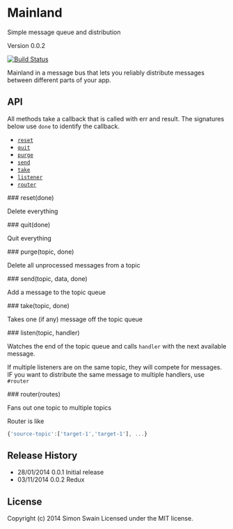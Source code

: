 # Mainland

Simple message queue and distribution

Version 0.0.2

[![Build Status](https://travis-ci.org/simonswain/mainland.png)](https://travis-ci.org/simonswain/mainland)

Mainland in a message bus that lets you reliably distribute messages between different parts of your app.


## API

All methods take a callback that is called with err and result. The
signatures below use `done` to identify the callback.

* [`reset`](#reset)
* [`quit`](#quit)
* [`purge`](#purge)
* [`send`](#send)
* [`take`](#take)
* [`listener`](#listener)
* [`router`](#router)


<a name="reset" />
### reset(done)

Delete everything

<a name="quit" />
### quit(done)

Quit everything

<a name="purge" />
### purge(topic, done)

Delete all unprocessed messages from a topic

<a name="send" />
### send(topic, data, done)

Add a message to the topic queue

<a name="send" />
### take(topic, done)

Takes one (if any) message off the topic queue

<a name="listen" />
### listen(topic, handler)

Watches the end of the topic queue and calls `handler` with the next
available message.

If multiple listeners are on the same topic, they will compete for
messages. IF you want to distribute the same message to multiple handlers, use `#router`

<a name="router" />
### router(routes)

Fans out one topic to multiple topics

Router is like
```javascript
{'source-topic':['target-1','target-1'], ...}
```


## Release History

* 28/01/2014 0.0.1 Initial release
* 03/11/2014 0.0.2 Redux

## License
Copyright (c) 2014 Simon Swain
Licensed under the MIT license.
